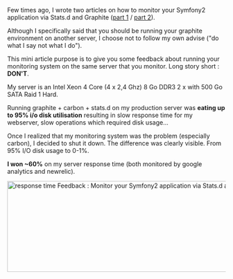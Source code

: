 Few times ago, I wrote two articles on how to monitor your Symfony2 application via Stats.d and Graphite (<a title="Install Stats.d / Graphite on a debian server in order to monitor a Symfony2 application (1/2)" href="/fr/blog/install-stats-d-graphite-on-a-debian-server-to-monitor-a-symfony2-application-12" target="_blank">part 1</a> / <a title="Monitor your Symfony2 application via Stats.d and Graphite (2/2)" href="/fr/blog/monitor-your-symfony2-application-via-stats-d-and-graphite-22" target="_blank">part 2</a>).

Although I specifically said that you should be running your graphite environment on another server, I choose not to follow my own advise  ("do what I say not what I do").

This mini article purpose is to give you some feedback about running your monitoring system on the same server that you monitor.
Long story short : **DON'T**.

My server is an Intel Xeon 4 Core (4 x 2,4 Ghz) 8 Go DDR3 2 x with 500 Go SATA Raid 1 Hard.

Running graphite + carbon + stats.d on my production server was **eating up to 95% i/o disk utilisation** resulting in slow response time for my webserver, slow operations which required disk usage...

Once I realized that my monitoring system was the problem (especially carbon), I decided to shut it down. The difference was clearly visible. From 95% I/O disk usage to 0-1%.

**I won ~60%** on my server response time (both monitored by google analytics and newrelic).

<img alt="response time Feedback : Monitor your Symfony2 application via Stats.d and Graphite" src="/blog/medias/2013-07-18-feedback-monitor-your-symfony2-application-via-stats-d-and-graphite/response_time.png" width="694" height="210" title="Feedback : Monitor your Symfony2 application via Stats.d and Graphite" />